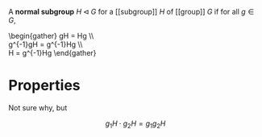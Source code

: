 A **normal subgroup** $H \triangleleft G$ for a [[subgroup]] $H$ of [[group]] $G$ if for all $g \in G$,

\begin{gather}
gH = Hg \\\\\
g^{-1}gH = g^{-1}Hg \\\\\
H = g^{-1}Hg
\end{gather}

# Properties

Not sure why, but 

$$
g_1 H \cdot g_2 H = g_1 g_2 H
$$